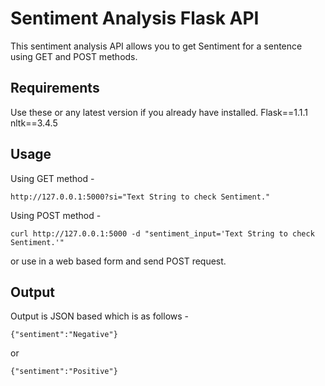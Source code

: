 # Sentiment Analysis Flask API
This sentiment analysis API allows you to get Sentiment for a sentence using GET and POST methods.

## Requirements
Use these or any latest  version if you already have installed.
    Flask==1.1.1
    nltk==3.4.5
## Usage
Using GET method - 

    http://127.0.0.1:5000?si="Text String to check Sentiment."
Using POST method - 

    curl http://127.0.0.1:5000 -d "sentiment_input='Text String to check Sentiment.'"
or use in a web based form and send POST request.
## Output
Output is JSON based which is as follows -

    {"sentiment":"Negative"}
or

    {"sentiment":"Positive"}
